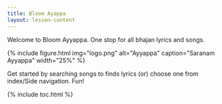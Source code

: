 ```yaml
---
title: Bloom Ayappa
layout: lesson-content
---
```


Welcome to Bloom Ayyappa. One stop for all bhajan lyrics and songs.

{% include figure.html img="logo.png" alt="Ayyappa" caption="Saranam Ayyappa" width="25%" %}

Get started by searching songs to finds lyrics (or) choose one from index/Side navigation.
Fun!

{% include toc.html %}
